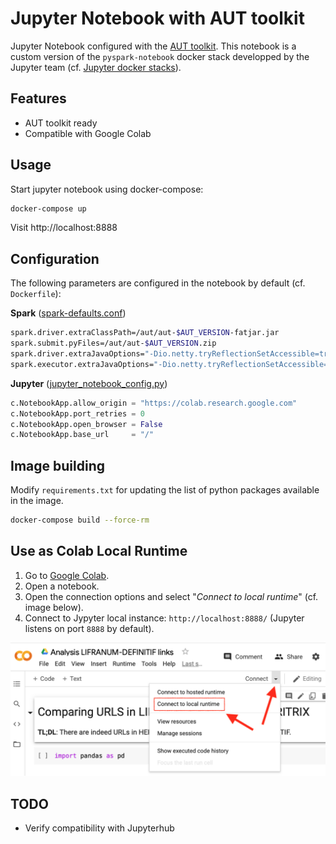 
# Jupyter Notebook with AUT toolkit

Jupyter Notebook configured with the [AUT toolkit](https://aut.docs.archivesunleashed.org). This notebook is a custom version of the `pyspark-notebook` docker stack developped by the Jupyter team (cf. [Jupyter docker stacks](https://jupyter-docker-stacks.readthedocs.io/en/latest/using/selecting.html#image-relationships)).

## Features

* AUT toolkit ready
* Compatible with Google Colab

## Usage

Start jupyter notebook using docker-compose:

```sh
docker-compose up
```

Visit http://localhost:8888


## Configuration

The following parameters are configured in the notebook by default (cf. `Dockerfile`):

**Spark** ([spark-defaults.conf](https://github.com/apache/spark/blob/master/conf/spark-defaults.conf.template))

```sh
spark.driver.extraClassPath=/aut/aut-$AUT_VERSION-fatjar.jar
spark.submit.pyFiles=/aut/aut-$AUT_VERSION.zip
spark.driver.extraJavaOptions="-Dio.netty.tryReflectionSetAccessible=true"
spark.executor.extraJavaOptions="-Dio.netty.tryReflectionSetAccessible=true"
```

**Jupyter** ([jupyter_notebook_config.py](https://gist.github.com/IvanMalison/369dbc15a05a41d3ab6616e12d591a94))

```py
c.NotebookApp.allow_origin = "https://colab.research.google.com"
c.NotebookApp.port_retries = 0
c.NotebookApp.open_browser = False
c.NotebookApp.base_url     = "/"
```

## Image building

Modify `requirements.txt` for updating the list of python packages available in the image.

```sh
docker-compose build --force-rm
```

## Use as Colab Local Runtime

1. Go to [Google Colab](https://colab.research.google.com).
2. Open a notebook.
3. Open the connection options and select "_Connect to local runtime_" (cf. image below).
4. Connect to Jypyter local instance: `http://localhost:8888/` (Jupyter listens on port `8888` by default).

![Select Colab Local Runtime](local-runtime.png)

## TODO

* Verify compatibility with Jupyterhub